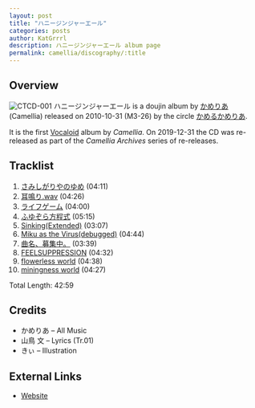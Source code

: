 ```yaml
---
layout: post
title: "ハニージンジャーエール"
categories: posts
author: KatGrrrl
description: ハニージンジャーエール album page
permalink: camellia/discography/:title
---
```


## Overview

![CTCD-001](/assets/images/camellia/albums/CTCD-001.png)
ハニージンジャーエール is a doujin album by [かめりあ](<{% link postsWiki/_posts/2023-12-10-camellia.md %}>) (Camellia) released on 2010-10-31 (M3-26) by the circle [かめるかめりあ](#).

It is the first [Vocaloid](https://en.wikipedia.org/wiki/Vocaloid) album by *Camellia*. On 2019-12-31 the CD was re-released as part of the *Camellia Archives* series of re-releases.

## Tracklist

1. [さみしがりやのゆめ](<{% link postsInclude/_posts/camellia/songs/Samishigariyanoyume/2024-02-24-Samishigariyanoyume.md %}>) (04:11)
2. [耳鳴り.wav](<{% link postsInclude/_posts/camellia/songs/Miminari-wav/2024-02-24-Miminari-wav.md %}>) (04:26)
3. [ライフゲーム](<{% link postsInclude/_posts/camellia/songs/Lifegame/2024-02-24-Lifegame.md %}>) (04:00)
4. [ふゆぞら方程式](<{% link postsInclude/_posts/camellia/songs/Fuyuzora-Houteishiki/2024-02-24-Fuyuzora-Houteishiki.md %}>) (05:15)
5. [Sinking(Extended)](<{% link postsInclude/_posts/camellia/songs/Sinking-Extended/2024-02-24-Sinking-Extended.md %}>) (03:07)
6. [Miku as the Virus(debugged)](<{% link postsInclude/_posts/camellia/songs/Miku-as-the-Virus-debugged/2024-02-24-Miku-as-the-Virus-debugged.md %}>) (04:44)
7. [曲名、募集中。](<{% link postsInclude/_posts/camellia/songs/Kyokumei-Boshuuchuu/2024-02-24-Kyokumei-Boshuuchuu.md %}>) (03:39)
8. [FEELSUPPRESSION](<{% link postsInclude/_posts/camellia/songs/FEELSUPPRESSION/2024-02-24-FEELSUPPRESSION.md %}>) (04:32)
9. [flowerless world](<{% link postsInclude/_posts/camellia/songs/flowerless-world/2024-02-24-flowerless-world.md %}>) (04:38)
10. [miningness world](<{% link postsInclude/_posts/camellia/songs/miningness-world/2024-02-24-miningness-world.md %}>) (04:27)

Total Length: 42:59

## Credits

* かめりあ – All Music
* 山鳥 文 – Lyrics (Tr.01)
* きぃ – Illustration

## External Links

* [Website](http://camtek.seesaa.net/article/164523140.html)
